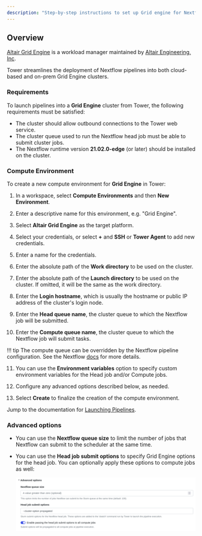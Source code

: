 ```yaml
---
description: "Step-by-step instructions to set up Grid engine for Nextflow Tower."
---
```


## Overview

[Altair Grid Engine](https://www.altair.com/grid-engine/) is a workload manager maintained by [Altair Engineering, Inc](https://www.altair.com).

Tower streamlines the deployment of Nextflow pipelines into both cloud-based and on-prem Grid Engine clusters.

### Requirements

To launch pipelines into a **Grid Engine** cluster from Tower, the following requirements must be satisfied:

- The cluster should allow outbound connections to the Tower web service.
- The cluster queue used to run the Nextflow head job must be able to submit cluster jobs.
- The Nextflow runtime version **21.02.0-edge** (or later) should be installed on the cluster.

### Compute Environment

To create a new compute environment for **Grid Engine** in Tower:

1. In a workspace, select **Compute Environments** and then **New Environment**.

2. Enter a descriptive name for this environment, e.g. "Grid Engine".

3. Select **Altair Grid Engine** as the target platform.

4. Select your credentials, or select **+** and **SSH** or **Tower Agent** to add new credentials.

5. Enter a name for the credentials.

6. Enter the absolute path of the **Work directory** to be used on the cluster.

7. Enter the absolute path of the **Launch directory** to be used on the cluster. If omitted, it will be the same as the work directory.

8. Enter the **Login hostname**, which is usually the hostname or public IP address of the cluster's login node.

9. Enter the **Head queue name**, the cluster queue to which the Nextflow job will be submitted.

10. Enter the **Compute queue name**, the cluster queue to which the Nextflow job will submit tasks.

<!-- prettier-ignore -->
!!! tip
    The compute queue can be overridden by the Nextflow pipeline configuration. See the Nextflow [docs](https://www.nextflow.io/docs/latest/process.html#queue) for more details.

11. You can use the **Environment variables** option to specify custom environment variables for the Head job and/or Compute jobs.

12. Configure any advanced options described below, as needed.

13. Select **Create** to finalize the creation of the compute environment.

Jump to the documentation for [Launching Pipelines](../launch/launchpad.md).

### Advanced options

- You can use the **Nextflow queue size** to limit the number of jobs that Nextflow can submit to the scheduler at the same time.

- You can use the **Head job submit options** to specify Grid Engine options for the head job. You can optionally apply these options to compute jobs as well:

  ![](_images/head_job_propagation.png)
